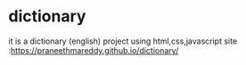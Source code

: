 # dictionary
it is a dictionary (english) project using html,css,javascript
site :https://praneethmareddy.github.io/dictionary/
